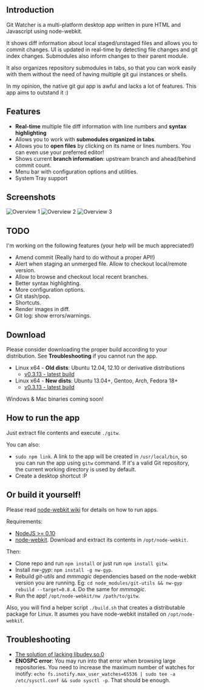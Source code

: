 ## Introduction

Git Watcher is a multi-platform desktop app written in pure HTML and Javascript using node-webkit.

It shows diff information about local staged/unstaged files and allows you to commit changes. UI is updated in real-time by detecting file changes and git index changes. Submodules also inform changes to their parent module.

It also organizes repository submodules in tabs, so that you can work easily with them without the need of having multiple git gui instances or shells.

In my opinion, the native git gui app is awful and lacks a lot of features. This app aims to outstand it :)

## Features

* **Real-time** multiple file diff information with line numbers and **syntax highlighting**
* Allows you to work with **submodules organized in tabs**.
* Allows you to **open files** by clicking on its name or lines numbers. You can even use your preferred editor!
* Shows current **branch information**: upstream branch and ahead/behind commit count.
* Menu bar with configuration options and utilities.
* System Tray support

## Screenshots
![Overview 1](http://gitw.zedplan.com/screenshots/gitw1.png)
![Overview 2](http://gitw.zedplan.com/screenshots/gitw2.png)
![Overview 3](http://gitw.zedplan.com/screenshots/gitw3.png)

## TODO

I'm working on the following features
(your help will be much appreciated!)

* Amend commit (Really hard to do without a proper API!)
* Alert when staging an unmerged file. Allow to checkout local/remote version.
* Allow to browse and checkout local recent branches.
* Better syntax highlighting.
* More configuration options.
* Git stash/pop.
* Shortcuts.
* Render images in diff.
* Git log: show errors/warnings.

## Download

Please consider downloading the proper build according to your distribution. 
See __Troubleshooting__ if you cannot run the app.

* Linux x64 - __Old dists__: Ubuntu 12.04, 12.10 or derivative distributions
    * [v0.3.13 - latest build](http://gitw.zedplan.com/gitw-linux-x64-v0.3.13.tar.gz)
* Linux x64 - __New dists__: Ubuntu 13.04+, Gentoo, Arch, Fedora 18+
    * [v0.3.13 - latest build](http://gitw.zedplan.com/gitw-linux-x64-v0.3.13-new-dist.tar.gz)

Windows & Mac binaries coming soon!

## How to run the app

Just extract file contents and execute `./gitw`.

You can also:

* `sudo npm link`. A link to the app will be created in `/usr/local/bin`, so you can run the app using `gitw` command. If it's a valid Git repository, the current working directory is used by default.
* Create a desktop shortcut :P

## Or build it yourself!

Please read [node-webkit wiki](https://github.com/rogerwang/node-webkit/wiki) for details on how to run apps.

Requirements:

* [NodeJS >= 0.10](http://nodejs.org/download/)
* [node-webkit](https://github.com/rogerwang/node-webkit#downloads). Download and extract its contents in `/opt/node-webkit`.


Then:

* Clone repo and run `npm install` or just run `npm install gitw`.
* Install *nw-gyp*: `npm install -g nw-gyp`.
* Rebuild *git-utils* and *mmmagic* dependencies based on the node-webkit version you are running. Eg: `cd node_modules/git-utils && nw-gyp rebuild --target=0.8.4`. Do the same for *mmmagic*.
* Run the app! `/opt/node-webkit/nw /path/to/gitw`.

Also, you will find a helper script `./build.sh` that creates a distributable package for Linux. It asumes you have node-webkit installed on `/opt/node-webkit`.

## Troubleshooting

* [The solution of lacking libudev.so.0](https://github.com/rogerwang/node-webkit/wiki/The-solution-of-lacking-libudev.so.0)
* __ENOSPC error__: You may run into that error when browsing large repositories. You need to increase the maximum number of watches for inotify: `echo fs.inotify.max_user_watches=65536 | sudo tee -a /etc/sysctl.conf && sudo sysctl -p`. That should be enough.
